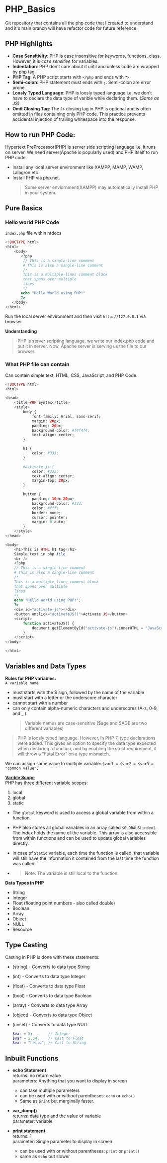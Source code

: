 # PHP_Basics

Git repository that contains all the php code that I created to understand and it's main branch will have refactor code for future reference.

## PHP Highlights

- **Case Sensitivity**: PHP is case insensitive for keywords, functions, class. However, it is _case sensitive_ for variables.
- **Indentation**: PHP don't care about it until and unless code are wrapped by php tag.
- **PHP Tag**: A PHP script starts with `<?php` and ends with `?>`
- **Semi-colon**: PHP statement must ends with `;`. Semi-colon are error prone.
- **Loosly Typed Language**: PHP is loosly typed language i.e. we don't have to declare the data type of varible while declaring them. _(Same as JS)_
- **Omit Closing Tag**: The `?>` closing tag in PHP is optional and is often omitted in files containing only PHP code. This practice prevents accidental injection of trailing whitespace into the response.

## How to run PHP Code:

Hypertext PreProcessor(PHP) is server side scripting language i.e. it runs on server. We need server(Apache is popularly used) and PHP itself to run PHP code.

- Install any local server environment like XAMPP, MAMP, WAMP, Lalagron etc
- Install PHP via php.net.
  > Some server enviornment(XAMPP) may automatically install PHP in your system.

## Pure Basics

### Hello world PHP Code

`index.php` file within htdocs

```php
<!DOCTYPE html>
<html>
    <body>
       <?php
        // This is a single-line comment
        # This is also a single-line comment
        /*
        This is a multiple-lines comment block
        that spans over multiple
        lines
        */
       echo "Hello World using PHP!"
       ?>
   </body>
</html>
```

Run the local server environment and then visit `http://127.0.0.1` via browser

**Understanding**

> PHP is server scripting language, we write our index.php code and put it in server. Now, Apache server is serving us the file to our browser.

### What PHP file can contain

Can contain simple text, HTML, CSS, JavaScript, and PHP Code.

```php
<!DOCTYPE html>
<html>

<head>
    <title>PHP Syntax</title>
    <style>
        body {
            font-family: Arial, sans-serif;
            margin: 20px;
            padding: 20px;
            background-color: #f4f4f4;
            text-align: center;
        }

        h1 {
            color: #333;
        }

        #activate-js {
            color: #333;
            text-align: center;
            margin-top: 20px;
        }

        button {
            padding: 10px 20px;
            background-color: #333;
            color: #fff;
            border: none;
            cursor: pointer;
            margin: 0 auto;
        }
    </style>
</head>

<body>
    <h1>This is HTML h1 tag</h1>
    Simple text in php file
    <br />
    <?php
    // This is a single-line comment
    # This is also a single-line comment
    /*
    This is a multiple-lines comment block
    that spans over multiple
    lines
    */
    echo "Hello World using PHP!";
    ?>
    <div id="activate-js"></div>
    <button onclick="activateJS()">Activate JS</button>
    <script>
        function activateJS() {
            document.getElementById("activate-js").innerHTML = "JavaScript activated!";
        }
    </script>
</body>

</html>
```

## Variables and Data Types

**Rules for PHP variables:**  
`A variable name`

- must starts with the $ sign, followed by the name of the variable
- must start with a letter or the underscore character
- cannot start with a number
- can only contain alpha-numeric characters and underscores (A-z, 0-9, and \_ )
  > Variable names are case-sensitive ($age and $AGE are two different variables)

> PHP is loosly typed language. However, In PHP 7, type declarations were added. This gives an option to specify the data type expected when declaring a function, and by enabling the strict requirement, it will throw a "Fatal Error" on a type mismatch.

We can assign same value to multiple variable:
`$var1 = $var2 = $var3 = "common value";`

**[Varible Scope](./var_scope.php)**  
PHP has three different variable scopes:

1. local
2. global
3. static

- The `global` keyword is used to access a global variable from within a function.
- PHP also stores all global variables in an array called `$GLOBALS[index]`. The _index_ holds the name of the variable. This array is also accessible from within functions and can be used to update global variables directly.
- In case of `Static` variable, each time the function is called, that variable will still have the information it contained from the last time the function was called.

- > Note: The variable is still local to the function.

**Data Types in PHP**

- String
- Integer
- Float (floating point numbers - also called double)
- Boolean
- Array
- Object
- NULL
- Resource

## Type Casting

Casting in PHP is done with these statements:

- (string) - Converts to data type String
- (int) - Converts to data type Integer
- (float) - Converts to data type Float
- (bool) - Converts to data type Boolean
- (array) - Converts to data type Array
- (object) - Converts to data type Object
- (unset) - Converts to data type NULL

  ```php
  $var = 5;       // Integer
  $var = 5.34;    // Cast to Float
  $var = "hello"; // Cast to String
  ```

## Inbuilt Functions

- **echo Statement**  
  returns: no return value  
  parameters: Anything that you want to display in screen

  - can take multiple parameters
  - can be used with or without parentheses: `echo` or `echo()`
  - Same as `print` but marginally faster.

- **var_dump()**  
  returns: data type and the value of variable  
  parameter: variable

- **print statement**  
  returns: 1  
  parameter: Single parameter to display in screen
  - can be used with or without parentheses: `print` or `print()`
  - same as `echo` but slower
